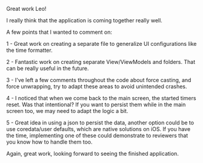 Great work Leo!

I really think that the application is coming together really well.

A few points that I wanted to comment on:

1 - Great work on creating a separate file to generalize UI configurations like the time formatter. 

2 - Fantastic work on creating separate View/ViewModels and folders. That can be really useful in the future.

3 - I've left a few comments throughout the code about force casting, and force unwrapping, try to adapt these areas to avoid unintended crashes.

4 - I noticed that when we come back to the main screen, the started timers reset. Was that intentional? If you want to persist them while in the main screen too, we may need to adapt the logic a bit.

5 - Great idea in using a json to persist the data, another option could be to use coredata/user defaults, which are native solutions on iOS. If you have the time, implementing one of these could demonstrate to reviewers that you know how to handle them too.

Again, great work, looking forward to seeing the finished application.
